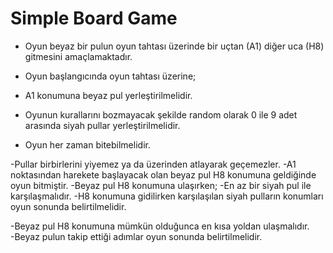 # Simple Board Game

- Oyun beyaz bir pulun oyun tahtası üzerinde bir uçtan (A1) diğer uca (H8) gitmesini amaçlamaktadır. 

- Oyun başlangıcında oyun tahtası üzerine; 

- A1 konumuna beyaz pul yerleştirilmelidir. 
- Oyunun kurallarını bozmayacak şekilde random olarak 0 ile 9 adet arasında siyah pullar yerleştirilmelidir. 
 - Oyun her zaman bitebilmelidir. 

-Pullar birbirlerini yiyemez ya da üzerinden atlayarak geçemezler. 
-A1 noktasından harekete başlayacak olan beyaz pul H8 konumuna geldiğinde oyun bitmiştir. 
        -Beyaz pul H8 konumuna ulaşırken; 
                -En az bir siyah pul ile karşılaşmalıdır. 
                -H8 konumuna gidilirken karşılaşılan siyah pulların konumları oyun sonunda belirtilmelidir. 

-Beyaz pul H8 konumuna mümkün olduğunca en kısa yoldan ulaşmalıdır.  
        -Beyaz pulun takip ettiği adımlar oyun sonunda belirtilmelidir. 




